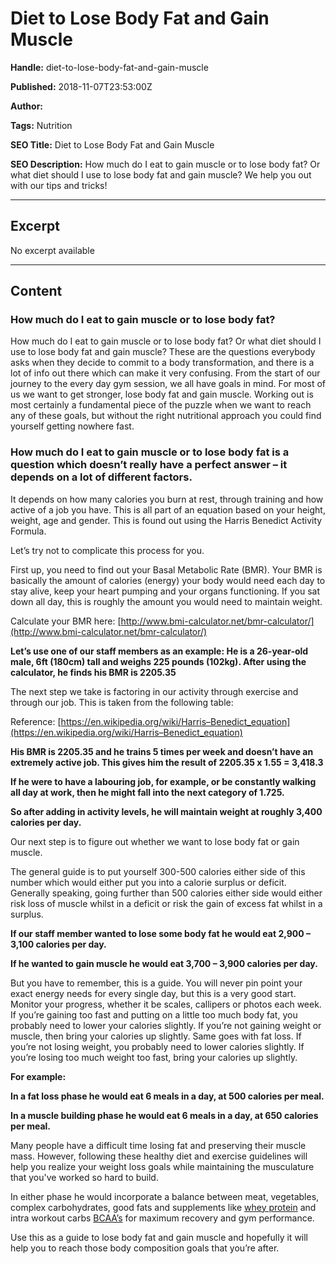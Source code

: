 # Diet to Lose Body Fat and Gain Muscle

**Handle:** diet-to-lose-body-fat-and-gain-muscle

**Published:** 2018-11-07T23:53:00Z

**Author:**  

**Tags:** Nutrition

**SEO Title:** Diet to Lose Body Fat and Gain Muscle

**SEO Description:** How much do I eat to gain muscle or to lose body fat? Or what diet should I use to lose body fat and gain muscle? We help you out with our tips and tricks!

---

## Excerpt

No excerpt available

---

## Content

### How much do I eat to gain muscle or to lose body fat?

How much do I eat to gain muscle or to lose body fat? Or what diet should I use to lose body fat and gain muscle? These are the questions everybody asks when they decide to commit to a body transformation, and there is a lot of info out there which can make it very confusing. From the start of our journey to the every day gym session, we all have goals in mind. For most of us we want to get stronger, lose body fat and gain muscle. Working out is most certainly a fundamental piece of the puzzle when we want to reach any of these goals, but without the right nutritional approach you could find yourself getting nowhere fast.

### How much do I eat to gain muscle or to lose body fat is a question which doesn’t really have a perfect answer – it depends on a lot of different factors.

It depends on how many calories you burn at rest, through training and how active of a job you have. This is all part of an equation based on your height, weight, age and gender. This is found out using the Harris Benedict Activity Formula.

Let’s try not to complicate this process for you.

First up, you need to find out your Basal Metabolic Rate (BMR). Your BMR is basically the amount of calories (energy) your body would need each day to stay alive, keep your heart pumping and your organs functioning. If you sat down all day, this is roughly the amount you would need to maintain weight.

Calculate your BMR here: [http://www.bmi-calculator.net/bmr-calculator/](http://www.bmi-calculator.net/bmr-calculator/)

**Let’s use one of our staff members as an example: He is a 26-year-old male, 6ft (180cm) tall and weighs 225 pounds (102kg). After using the calculator, he finds his BMR is 2205.35**

The next step we take is factoring in our activity through exercise and through our job. This is taken from the following table:

Reference: [https://en.wikipedia.org/wiki/Harris–Benedict_equation](https://en.wikipedia.org/wiki/Harris–Benedict_equation)

**His BMR is 2205.35 and he trains 5 times per week and doesn’t have an extremely active job. This gives him the result of 2205.35 x 1.55 = 3,418.3**

**If he were to have a labouring job, for example, or be constantly walking all day at work, then he might fall into the next category of 1.725.**

**So after adding in activity levels, he will maintain weight at roughly 3,400 calories per day.**

Our next step is to figure out whether we want to lose body fat or gain muscle.

The general guide is to put yourself 300-500 calories either side of this number which would either put you into a calorie surplus or deficit. Generally speaking, going further than 500 calories either side would either risk loss of muscle whilst in a deficit or risk the gain of excess fat whilst in a surplus.

**If our staff member wanted to lose some body fat he would eat 2,900 – 3,100 calories per day.**

**If he wanted to gain muscle he would eat 3,700 – 3,900 calories per day.**

But you have to remember, this is a guide. You will never pin point your exact energy needs for every single day, but this is a very good start. Monitor your progress, whether it be scales, callipers or photos each week. If you’re gaining too fast and putting on a little too much body fat, you probably need to lower your calories slightly. If you’re not gaining weight or muscle, then bring your calories up slightly. Same goes with fat loss. If you’re not losing weight, you probably need to lower calories slightly. If you’re losing too much weight too fast, bring your calories up slightly.

**For example:**

**In a fat loss phase he would eat 6 meals in a day, at 500 calories per meal.**

**In a muscle building phase he would eat 6 meals in a day, at 650 calories per meal.**

Many people have a difficult time losing fat and preserving their muscle mass. However, following these healthy diet and exercise guidelines will help you realize your weight loss goals while maintaining the musculature that you've worked so hard to build.

In either phase he would incorporate a balance between meat, vegetables, complex carbohydrates, good fats and supplements like [whey protein](/collections/protein-powder) and intra workout carbs [BCAA’s](/products/bcaa-7000) for maximum recovery and gym performance.

Use this as a guide to lose body fat and gain muscle and hopefully it will help you to reach those body composition goals that you’re after.

